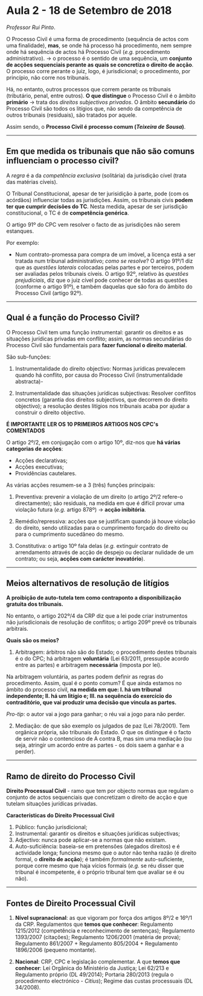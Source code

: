 # Aula 2 - 18 de Setembro de 2018
_Professor Rui Pinto_.

O Processo Civil é uma forma de procedimento (sequência de actos com uma finalidade), **mas**, se onde há processo há procedimento, nem sempre onde há sequência de actos há Processo Civil (_e.g._ procedimento administrativo). -> o processo é o sentido de uma sequência, um **conjunto de acções sequenciais perante as quais se concretiza o direito de acção**. O processo corre perante o juiz, logo, é jurisdicional; o procedimento, por princípio, não corre nos tribunais. 

Há, no entanto, outros processos que correm perante os tribunais (tributário, penal, entre outros). **O que distingue** o Processo Civil é o âmbito **primário** -> trata dos _direitos subjectivos privados_. 
O âmbito **secundário** do Processo Civil são todos os litígios que, não sendo da competência de outros tribunais (residuais), são tratados por aquele.

Assim sendo, o **Processo Civil é processo comum (_Teixeira de Sousa_)**.

---

## Em que medida os tribunais que não são comuns influenciam o processo civil?

A _regra_ é a da _competência exclusiva_ (solitária) da jurisdição cível (trata das matérias cíveis).

O Tribunal Constitucional, apesar de ter jurisidição à parte, pode (com os acórdãos) influenciar todas as jurisdições. Assim, os tribunais civis **podem ter que cumprir decisões do TC**.
Nesta medida, apesar de ser jurisdição constitucional, o TC é de **competência genérica**.

O artigo 91º do CPC vem resolver o facto de as jurisdições não serem estanques.

Por exemplo:
- Num contrato-promessa para compra de um imóvel, a licença está a ser tratada num tribunal administrativo; _como se resolve_? O artigo 91º/1 diz que as _questões laterais_ colocadas pelas partes e por terceiros, podem ser avaliadas pelos tribunais cíveis. 
O artigo 92º, relativo às _questões prejudiciais_, diz que o juiz cível pode conhecer de todas as questões (conforme o artigo 91º), e também daquelas que são fora do âmbito do Processo Civil (artigo 92º).

---

## Qual é a função do Processo Civil?

O Processo Civil tem uma função instrumental: garantir os direitos e as situações jurídicas privadas em conflito; assim, as normas secundárias do Processo Civil são fundamentais para **fazer funcional o direito material**.

São sub-funções:
1. Instrumentalidade do direito objectivo:
Normas jurídicas prevalecem quando há conflito, por causa do Processo Civil (instrumentalidade abstracta)-

2. Instrumentalidade das situações jurídicas subjectivas:
Resolver conflitos concretos (garantia dos direitos subjectivos, que decorrem do direito objectivo); a resolução destes litígios nos tribunais acaba por ajudar a construir o direito objectivo.

**É IMPORTANTE LER OS 10 PRIMEIROS ARTIGOS NOS CPC's COMENTADOS**

O artigo 2º/2, em conjugação com o artigo 10º, diz-nos que **há várias categorias de acções**:

- Acções declarativas;
- Acções executivas;
- Providências cautelares.

As várias acções resumem-se a 3 (três) funções principais:

1. Preventiva: prevenir a violação de um direito (o artigo 2º/2 refere-o directamente); são residuais, na medida em que é difícil provar uma violação futura (_e.g._ artigo 878º) -> **acção inibitória**.

2. Remédio/repressiva: acções que se justificam quando já houve violação do direito, sendo utilizadas para o cumprimento forçado do direito ou para o cumprimento sucedâneo do mesmo.

3. Constitutiva: o artigo 10º fala delas (_e.g._ extinguir contrato de arrendamento através de acção de despejo ou declarar nulidade de um contrato; ou seja, **acções com carácter inovatório**).

---

## Meios alternativos de resolução de litígios

**A proibição de auto-tutela tem como contraponto a disponibilização gratuita dos tribunais.**

No entanto, o artigo 202º/4 da CRP diz que a lei pode criar instrumentos não jurisdicionais de resolução de conflitos; o artigo 209º prevê os tribunais arbitrais.

**Quais são os meios?**

1. Arbitragem: árbitros não são do Estado; o procedimento destes tribunais é o do CPC; há arbitragem **voluntária** (Lei 63/2011, pressupõe acordo entre as partes) e arbitragem **necessária** (imposta por lei).

Na arbitragem voluntária, as partes podem definir as regras do procedimento. Assim, qual é o ponto comum? É que ainda estamos no âmbito do processo civil, **na medida em que: I. há um tribunal independente; II. há um litígio e; III. na sequência do exercício do contraditório, que vai produzir uma decisão que vincula as partes.**


_Pro-tip_: o autor vai a jogo para ganhar; o réu vai a jogo para não perder.


2. Mediação: de que são exemplo os julgados de paz (Lei 78/2001). Tem orgânica própria, são tribunais do Estado. O que os distingue é o facto de servir não o contencioso de A contra B, mas sim uma mediação (ou seja, atringir um acordo entre as partes - os dois saem a ganhar e a perder).

---

## Ramo de direito do Processo Civil

**Direito Processual Civil** - ramo que tem por objecto normas que regulam o conjunto de actos sequenciais que concretizam o direito de acção e que tutelam situações jurídicas privadas.

**Características do Direito Processual Civil**

1. Público: função jurisdicional;
2. Instrumental: garantir os direitos e situações jurídicas subjectivas;
3. Adjectivo: nunca pode aplicar-se a normas que não existam.
4. Auto-suficiência: baseia-se em pretensôes (alegados direitos) e é actividade longa; funciona mesmo que o autor não tenha razão (é direito formal, o **direito de acção**); é também _formalmente_ auto-suficiente, porque corre mesmo que haja vícios formais (_e.g._ se réu disser que tribunal é incompetente, é o próprio tribunal tem que avaliar se é ou não).

---

## Fontes de Direito Processual Civil

1. **Nível supranacional**: as que vigoram por força dos artigos 8º/2 e 16º/1 da CRP. Regulamentos que **temos que conhecer**: Regulamento 1215/2012 (competência e reconhecimento de sentenças); Regulamento 1393/2007 (citações); Regulamento 1206/2001 (matéria de prova); Regulamento 861/2007 + Regulamento 805/2004 + Regulamento 1896/2006 (pequeno montante).

2. **Nacional**: CRP, CPC e legislação complementar. A que **temos que conhecer**: Lei Orgânica do Ministério da Justiça; Lei 62/213 e Regulamento próprio (DL 49/2014); Portaria 280/2013 (regula o procedimento electrónico - _Citius_); Regime das custas processuais (DL 34/2008).





